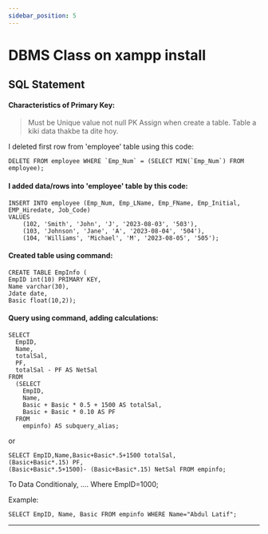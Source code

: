 ```yaml
---
sidebar_position: 5
---
```


# DBMS Class on xampp install

## SQL Statement

#### Characteristics of Primary Key:

> Must be Unique value
> not null
> PK Assign when create a table.
> Table a kiki data thakbe ta dite hoy.

I deleted first row from 'employee' table using this code:

```
DELETE FROM employee WHERE `Emp_Num` = (SELECT MIN(`Emp_Num`) FROM employee);
```

#### I added data/rows into 'employee' table by this code:

```
INSERT INTO employee (Emp_Num, Emp_LName, Emp_FName, Emp_Initial, EMP_Hiredate, Job_Code)
VALUES
    (102, 'Smith', 'John', 'J', '2023-08-03', '503'),
    (103, 'Johnson', 'Jane', 'A', '2023-08-04', '504'),
    (104, 'Williams', 'Michael', 'M', '2023-08-05', '505');
```

#### Created table using command:

```
CREATE TABLE EmpInfo (
EmpID int(10) PRIMARY KEY,
Name varchar(30),
Jdate date,
Basic float(10,2));

```

#### Query using command, adding calculations:

```
SELECT
  EmpID,
  Name,
  totalSal,
  PF,
  totalSal - PF AS NetSal
FROM
  (SELECT
    EmpID,
    Name,
    Basic + Basic * 0.5 + 1500 AS totalSal,
    Basic + Basic * 0.10 AS PF
  FROM
    empinfo) AS subquery_alias;
```

or

```
SELECT EmpID,Name,Basic+Basic*.5+1500 totalSal,
(Basic+Basic*.15) PF,
(Basic+Basic*.5+1500)- (Basic+Basic*.15) NetSal FROM empinfo;

```

To Data Conditionaly,
.... Where EmpID=1000;

Example:

```
SELECT EmpID, Name, Basic FROM empinfo WHERE Name="Abdul Latif";
```
___

